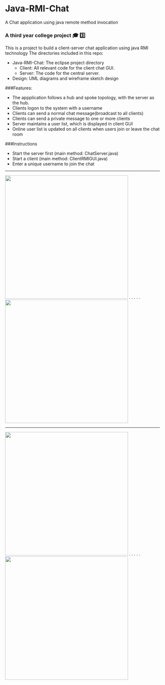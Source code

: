 # Java-RMI-Chat
A Chat application using java remote method invocation

### A third year college project :mortar_board: :three:  

This is a project to build a client-server chat application using java RMI technology
The directories included in this repo:  
* Java-RMI-Chat: The eclipse project directory  
	- Client: All relevant code for the client chat GUI.  
	- Server: The code for the central server.  
* Design: UML diagrams and wireframe sketch design 

###Features:  
- The appplication follows a hub and spoke topology, with the server as the hub.
- Clients logon to the system with a username
- Clients can send a normal chat message(broadcast to all clients)
- Clients can send a private message to one or more clients  
- Server maintains a user list, which is displayed in client GUI
- Online user list is updated on all clients when users join or leave the chat room  

###Instructions
- Start the server first (main method: ChatServer.java)
- Start a client (main method: ClientRMIGUI.java)
- Enter a unique username to join the chat


<hr />
<img src="https://github.com/daraghwalshe/Java-RMI-Chat/blob/master/Images/chat-1.PNG" width="400"> . . . . . 
<img src="https://github.com/daraghwalshe/Java-RMI-Chat/blob/master/Images/chat-2.PNG" width="400">
<hr />
<img src="https://github.com/daraghwalshe/Java-RMI-Chat/blob/master/Images/chat-3.PNG" width="400"> . . . . . 
<img src="https://github.com/daraghwalshe/Java-RMI-Chat/blob/master/Images/chat-4.PNG" width="400">
